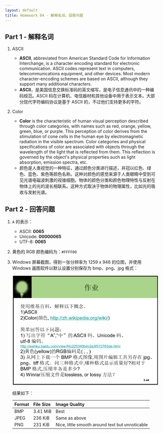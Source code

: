 ```yaml
---
layout: default
title: Homework 04 - 解释名词、回答问题
---
```


## Part 1 - 解释名词

1. ASCII
    - **ASCII**, abbreviated from American Standard Code for Information Interchange, is a character encoding standard for electronic communication. ASCII codes represent text in computers, telecommunications equipment, and other devices. Most modern character-encoding schemes are based on ASCII, although they support many additional characters. 
    - **ASCII**，是美国信息交换标准码的英文缩写，是电子信息通讯中的一种编码规范。ASCII 码在计算机、电信器材和其他设备中用于表示文本。大部分现代字符编码协议是基于 ASCII 的，不过他们支持更多的字符。

2. Color
    - **Color** is the characteristic of human visual perception described through color categories, with names such as red, orange, yellow, green, blue, or purple. This perception of color derives from the stimulation of cone cells in the human eye by electromagnetic radiation in the visible spectrum. Color categories and physical specifications of color are associated with objects through the wavelength of the light that is reflected from them. This reflection is governed by the object's physical properties such as light absorption, emission spectra, etc. 
    - 颜色是人类视觉的一种特征，通过颜色分类进行描述，并冠以红色、绿色、蓝色、紫色等颜色名称。这种对颜色的感觉来源于人类眼睛中受到可见光谱电磁波刺激的视锥细胞。物体的颜色分类和颜色物理特性与反射在物体上的光的波长相联系。这种方式取决于物体的物理属性，比如光的吸收与发射光谱。

## Part 2 - 回答问题

1. `A` 的表示：
     - ASCII: **0065**
     - Unicode: **00000065**
     - UTF-8: **0065**

2. 黄色的 RGB 颜色编码为：`#FFFF00`

3. Windows 屏幕截图，得到一张分辨率为 1259 x 946 的位图，并使用 Windows 画图软件以默认设置分别保存为 bmp、png、jpg 格式：

    ![Sample image in PNG Format](images/homework/04-sample-image.png)

    结果如下：

    | Format | File Size | Image Quality                                   |
    |:-------|:----------|:------------------------------------------------|
    | BMP    | 3.41 MiB  | Best                                            |
    | JPEG   | 236 KiB   | Same as above                                   |
    | PNG    | 231 KiB   | Nice, little smooth around text but unnoticable |
